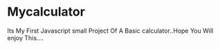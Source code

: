# Mycalculator
Its My First Javascript  small Project Of A Basic calculator..Hope You Will enjoy This....
